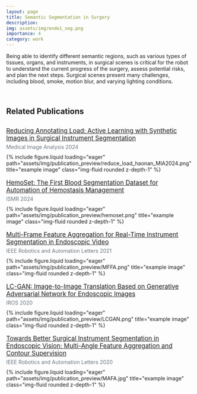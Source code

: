 ```yaml
---
layout: page
title: Semantic Segmentation in Surgery
description: 
img: assets/img/endo1_seg.png
importance: 4
category: work
---
```


Being able to identify different semantic regions, such as various types of tissues, organs, and instruments, in surgical scenes is critical for the robot to understand the current progress of the surgery, assess potential risks, and plan the next steps. Surgical scenes present many challenges, including blood, smoke, motion blur, and varying lighting conditions.

<br>

## Related Publications
<p style="margin-top: 30px; margin-bottom: 5px; font-size: 1.05rem;">
<a href="https://www.sciencedirect.com/science/article/abs/pii/S1361841524001713" target="_blank">Reducing Annotating Load: Active Learning with Synthetic Images in Surgical Instrument Segmentation</a>
</p>

<p style="color: #6c757d; margin-top: 0px; margin-bottom: 10px;">Medical Image Analysis 2024</p>

<div style="max-width: 500px; margin-top: 0px; margin-bottom: 0px;">
{% include figure.liquid loading="eager" path="assets/img/publication_preview/reduce_load_haonan_MIA2024.png" title="example image" class="img-fluid rounded z-depth-1" %}
</div>

<br>

<p style="margin-top: 0px; margin-bottom: 5px; font-size: 1.05rem;">
<a href="https://ieeexplore.ieee.org/abstract/document/10585699?casa_token=DK6di1qY0O0AAAAA:HdyW4zt_v3M86biHj4DJ8-bnavp4fqD28SpelpjW6mXxAVLbOSqk-3qAOpAKBU-FTh1ViSslkg" target="_blank">HemoSet: The First Blood Segmentation Dataset for Automation of Hemostasis Management</a>
</p>

<p style="color: #6c757d; margin-top: 0px; margin-bottom: 10px;">ISMR 2024</p>

<div style="max-width: 500px; margin-top: 0px; margin-bottom: 0px;">
{% include figure.liquid loading="eager" path="assets/img/publication_preview/hemoset.png" title="example image" class="img-fluid rounded z-depth-1" %}
</div>

<br>

<p style="margin-top: 0px; margin-bottom: 5px; font-size: 1.05rem;">
<a href="https://ieeexplore.ieee.org/abstract/document/9479703" target="_blank">Multi-Frame Feature Aggregation for Real-Time Instrument Segmentation in Endoscopic Video</a>
</p>

<p style="color: #6c757d; margin-top: 0px; margin-bottom: 10px;">IEEE Robotics and Automation Letters 2021</p>

<div style="max-width: 500px; margin-top: 0px; margin-bottom: 0px;">
{% include figure.liquid loading="eager" path="assets/img/publication_preview/MFFA.png" title="example image" class="img-fluid rounded z-depth-1" %}
</div>

<br>

<p style="margin-top: 0px; margin-bottom: 5px; font-size: 1.05rem;">
<a href="https://ieeexplore.ieee.org/abstract/document/9341556?casa_token=gTjS7HFEK4YAAAAA:1Rtyy9ZyBX-OgAasf-vUdhMqaB72qtaRrCed7Hau9RXO6RFdABjtLXsikMB0H6ymaDd4OITGCw" target="_blank">LC-GAN: Image-to-Image Translation Based on Generative Adversarial Network for Endoscopic Images</a>
</p>

<p style="color: #6c757d; margin-top: 0px; margin-bottom: 10px;">IROS 2020</p>

<div style="max-width: 500px; margin-top: 0px; margin-bottom: 0px;">
{% include figure.liquid loading="eager" path="assets/img/publication_preview/LCGAN.png" title="example image" class="img-fluid rounded z-depth-1" %}
</div>

<br>

<p style="margin-top: 0px; margin-bottom: 5px; font-size: 1.05rem;">
<a href="https://ieeexplore.ieee.org/document/9140341" target="_blank">Towards Better Surgical Instrument Segmentation in Endoscopic Vision: Multi-Angle Feature Aggregation and Contour Supervision</a>
</p>

<p style="color: #6c757d; margin-top: 0px; margin-bottom: 10px;">IEEE Robotics and Automation Letters 2020</p>

<div style="max-width: 500px; margin-top: 0px; margin-bottom: 0px;">
{% include figure.liquid loading="eager" path="assets/img/publication_preview/MAFA.jpg" title="example image" class="img-fluid rounded z-depth-1" %}
</div>